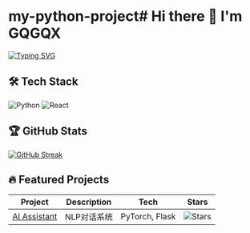 # my-python-project# Hi there 👋 I'm GQGQX
[![Typing SVG](https://readme-typing-svg.demolab.com?font=Fira+Code&pause=1000&color=00F728&width=435&lines=Full+Stack+Developer;Open+Source+Enthusiast;AI+Explorer)](https://git.io/typing-svg)
## 🛠️ Tech Stack
![Python](https://img.shields.io/badge/-Python-3776AB?logo=python&logoColor=white)
![React](https://img.shields.io/badge/-React-61DAFB?logo=react&logoColor=black)

## 🏆 GitHub Stats
[![GitHub Streak](https://streak-stats.demolab.com?user=yourname&theme=dark)](https://git.io/streak-stats)
## 🔥 Featured Projects
| Project | Description | Tech | Stars |
|---------|-------------|------|-------|
| [AI Assistant](/) | NLP对话系统 | PyTorch, Flask | ![Stars](https://img.shields.io/github/stars/yourname/repo) |
